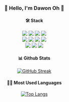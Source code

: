 <p>
<h3 align="center"> 👋 Hello, I'm Dawon Oh 👋 </h3>
</p>


<p>
<div align="center">
<h4> 🛠 Stack </h4>
  
<img src="https://img.shields.io/badge/c%23-%23239120.svg?style=flat-square&logo=csharp&logoColor=white"/></a>
<img src="https://img.shields.io/badge/Python-3766AB?style=flat-square&logo=Python&logoColor=white"/></a> 
<img src="https://img.shields.io/badge/HTML5-E34F26?style=flat-square&logo=HTML5&logoColor=white"/></a>
<img src="https://img.shields.io/badge/CSS3-1572B6?style=flat-square&logo=CSS3&logoColor=white"/></a> 
<br>
<img src="https://img.shields.io/badge/Unity-100000?style=flat-square&logo=unity&logoColor=white"/></a>
<img src="https://img.shields.io/badge/unrealengine-%23313131.svg?style=flat-square&logo=unrealengine&logoColor=white"/></a>
<img src="https://img.shields.io/badge/Qt-%23217346.svg?style=flat-square&logo=Qt&logoColor=white"/></a>
<img src="https://img.shields.io/badge/GitHub-100000?style=flat-square&logo=github&logoColor=white"/></a> 
<br>
<img src="https://img.shields.io/badge/Tensorflow-FF7600?style=flat-square&logo=Tensorflow&logoColor=white"/></a>
<img src="https://img.shields.io/badge/MySql-E6B91E?style=flat-square&logo=MySql&logoColor=white"/></a>
<img src="https://img.shields.io/badge/PostgreSQL-316192?style=flat-square&logo=postgresql&logoColor=white"/></a> 
</div>
</p>


<p>
<div align="center">
<h4> 📊 Github Stats </h4>

[![GitHub Streak](https://streak-stats.demolab.com?user=dawon-oh)](https://git.io/streak-stats)
</div>
</p>


<p>
<div align="center">
  <h4> 🧑‍💻 Most Used Languages </h4>

  [![Top Langs](https://github-readme-stats.vercel.app/api/top-langs/?username=dawon-oh&theme=buefy)](https://github.com/dawon-oh)  
</div>
</p>
